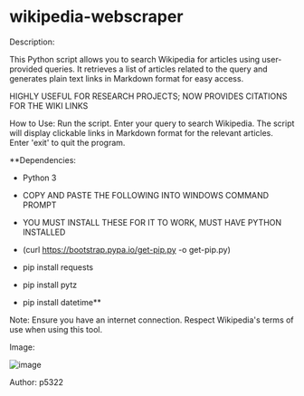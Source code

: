 # wikipedia-webscraper

Description:

This Python script allows you to search Wikipedia for articles using user-provided queries. It retrieves a list of articles related to the query and generates plain text links in Markdown format for easy access.

HIGHLY USEFUL FOR RESEARCH PROJECTS; NOW PROVIDES CITATIONS FOR THE WIKI LINKS

How to Use:
Run the script.
Enter your query to search Wikipedia.
The script will display clickable links in Markdown format for the relevant articles.
Enter 'exit' to quit the program.

**Dependencies:

- Python 3

- COPY AND PASTE THE FOLLOWING INTO WINDOWS COMMAND PROMPT
- YOU MUST INSTALL THESE FOR IT TO WORK, MUST HAVE PYTHON INSTALLED

  
- (curl https://bootstrap.pypa.io/get-pip.py -o get-pip.py)
  
- pip install requests
  
- pip install pytz
  
- pip install datetime**




Note:
Ensure you have an internet connection.
Respect Wikipedia's terms of use when using this tool.

Image:

![image](https://github.com/p5322/wikipedia-webscraper/assets/147680302/8ff2ba9b-648a-4e0d-8a11-25da7bb80fc3)

Author:
p5322
